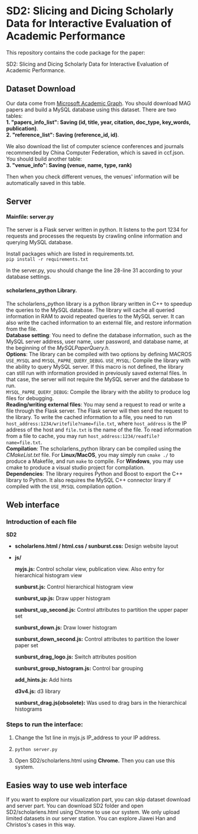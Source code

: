 # SD2: Slicing and Dicing Scholarly Data for Interactive Evaluation of Academic Performance

This repository contains the code package for the paper: 

SD2: Slicing and Dicing Scholarly Data for Interactive Evaluation of Academic Performance. 

## Dataset Download
Our data come from [Microsoft Academic Graph](https://www.microsoft.com/en-us/research/project/open-academic-graph/). You should download MAG papers and build a MySQL database using this dataset.
There are two tables:  
**1. "papers_info_list": Saving (id, title, year, citation, doc_type, key_words, publication)**.  
**2. "reference_list": Saving (reference_id, id)**. 

We also download the list of computer science conferences and journals recommended by China Computer Federation, which is saved in ccf.json. You should build another table:    
**3. "venue_info": Saving (venue, name, type, rank)**

Then when you check different venues, the venues' information will be automatically saved in this table.

## Server
#### Mainfile: server.py
The server is a Flask server written in python. It listens to the port 1234 for requests and processes the requests by crawling online information and querying MySQL database.

Install packages which are listed in requirements.txt.  
``pip install -r requirements.txt``

In the server.py, you should change the line 28-line 31 according to your database settings.

#### scholarlens_python Library. 
The scholarlens_python library is a python library written in C++ to speedup the queries to the MySQL database. The library will cache all queried information in RAM to avoid repeated queries to the MySQL server. It can also write the cached information to an external file, and restore information from the file.  
**Database setting**: You need to define the database information, such as the MySQL server address, user name, user password, and database name, at the beginning of the *MySQLPaperQuery.h*.  
**Options**: The library can be compiled with two options by defining MACROS ``USE_MYSQL`` and ``MYSQL_PAPRE_QUERY_DEBUG``.
``USE_MYSQL``: Compile the library with the ability to query MySQL server. If this macro is not defined, the library can still run with information provided in previously saved external files. In that case, the server will not require the MySQL server and the database to run.  
``MYSQL_PAPRE_QUERY_DEBUG``: Compile the library with the ability to produce log files for debugging.   
**Reading/writing external files**: You may send a request to read or write a file through the Flask server. The Flask server will then send the request to the library. To write the cached information to a file, you need to run ``host_address:1234/writefile?name=file.txt``, where ``host_address`` is the IP address of the host and ``file.txt`` is the name of the file. To read information from a file to cache, you may run ``host_address:1234/readfile?name=file.txt``.  
**Compilation**: The scholarlens_python library can be compiled using the *CMakeList.txt* file. For **Linux/MacOS**, you may simply run ``cmake ./`` to produce a Makefile, and run ``make`` to compile. For **Windows**, you may use cmake to produce a visual studio project for compilation.  
**Dependencies**: The library requires Python and Boost to export the C++ library to Python. It also requires the MySQL C++ connector lirary if compiled with the ``USE_MYSQL`` compilation option.  

## Web interface
### Introduction of each file

**SD2**

- **scholarlens.html / html.css / sunburst.css:** Design website layout

- **js/**

  
  **myjs.js:** Control scholar view, publication view. Also entry for hierarchical histogram view
  
  **sunburst.js:** Control hierarchical histogram view 
  
  **sunburst_up.js:** Draw upper histogram
  
  **sunburst_up_second.js:** Control attributes to partition the upper paper set 
  
  **sunburst_down.js:** Draw lower histogram
  
  **sunburst_down_second.js:** Control attributes to partition the lower paper set 
  
  **sunburst_drag_logo.js:** Switch attributes position
  
  **sunburst_group_histogram.js:** Control bar grouping
  
  **add_hints.js:** Add hints
  
  **d3v4.js:** d3 library
  
  **sunburst_drag.js(obsolete):** Was used to drag bars in the hierarchical histograms 

### Steps to run the interface:
1. Change the 1st line in myjs.js IP_address to your IP address. 

2. ``python server.py``

3. Open SD2/scholarlens.html using **Chrome.** Then you can use this system.

## Easies way to use web interface
If you want to explore our visualization part, you can skip dataset download and server part. You can download SD2 folder and open SD2/scholarlens.html using Chrome to use our system. We only upload limited datasets in our server station. You can explore Jiawei Han and Christos's cases in this way.
